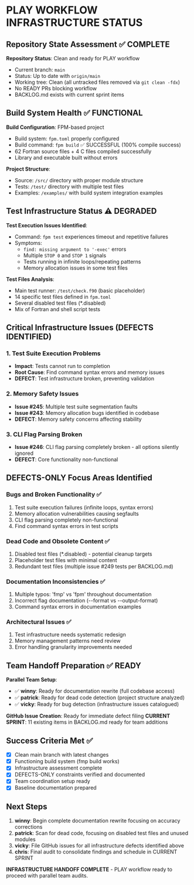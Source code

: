 # PLAY WORKFLOW INFRASTRUCTURE STATUS

## Repository State Assessment ✅ COMPLETE

**Repository Status**: Clean and ready for PLAY workflow
- Current branch: `main`
- Status: Up to date with `origin/main`
- Working tree: Clean (all untracked files removed via `git clean -fdx`)
- No READY PRs blocking workflow
- BACKLOG.md exists with current sprint items

## Build System Health ✅ FUNCTIONAL

**Build Configuration**: FPM-based project
- Build system: `fpm.toml` properly configured
- Build command: `fpm build` ✅ SUCCESSFUL (100% compile success)
- 62 Fortran source files + 4 C files compiled successfully
- Library and executable built without errors

**Project Structure**:
- Source: `/src/` directory with proper module structure
- Tests: `/test/` directory with multiple test files
- Examples: `/examples/` with build system integration examples

## Test Infrastructure Status ⚠️ DEGRADED

**Test Execution Issues Identified**:
- Command: `fpm test` experiences timeout and repetitive failures
- Symptoms: 
  - `find: missing argument to '-exec'` errors
  - Multiple `STOP 0` and `STOP 1` signals
  - Tests running in infinite loops/repeating patterns
  - Memory allocation issues in some test files

**Test Files Analysis**:
- Main test runner: `/test/check.f90` (basic placeholder)
- 14 specific test files defined in `fpm.toml`
- Several disabled test files (*.disabled)
- Mix of Fortran and shell script tests

## Critical Infrastructure Issues (DEFECTS IDENTIFIED)

### 1. Test Suite Execution Problems
- **Impact**: Tests cannot run to completion
- **Root Cause**: Find command syntax errors and memory issues
- **DEFECT**: Test infrastructure broken, preventing validation

### 2. Memory Safety Issues  
- **Issue #245**: Multiple test suite segmentation faults
- **Issue #243**: Memory allocation bugs identified in codebase
- **DEFECT**: Memory safety concerns affecting stability

### 3. CLI Flag Parsing Broken
- **Issue #246**: CLI flag parsing completely broken - all options silently ignored  
- **DEFECT**: Core functionality non-functional

## DEFECTS-ONLY Focus Areas Identified

### Bugs and Broken Functionality ✅
1. Test suite execution failures (infinite loops, syntax errors)
2. Memory allocation vulnerabilities causing segfaults
3. CLI flag parsing completely non-functional
4. Find command syntax errors in test scripts

### Dead Code and Obsolete Content ✅
1. Disabled test files (*.disabled) - potential cleanup targets
2. Placeholder test files with minimal content
3. Redundant test files (multiple issue #249 tests per BACKLOG.md)

### Documentation Inconsistencies ✅
1. Multiple typos: 'fmp' vs 'fpm' throughout documentation
2. Incorrect flag documentation (--format vs --output-format)
3. Command syntax errors in documentation examples

### Architectural Issues ✅
1. Test infrastructure needs systematic redesign
2. Memory management patterns need review
3. Error handling granularity improvements needed

## Team Handoff Preparation ✅ READY

**Parallel Team Setup**:
- ✅ **winny**: Ready for documentation rewrite (full codebase access)
- ✅ **patrick**: Ready for dead code detection (project structure analyzed)
- ✅ **vicky**: Ready for bug detection (infrastructure issues catalogued)

**GitHub Issue Creation**: Ready for immediate defect filing
**CURRENT SPRINT**: 11 existing items in BACKLOG.md ready for team additions

## Success Criteria Met ✅

- [x] Clean main branch with latest changes
- [x] Functioning build system (fmp build works)  
- [x] Infrastructure assessment complete
- [x] DEFECTS-ONLY constraints verified and documented
- [x] Team coordination setup ready
- [x] Baseline documentation prepared

## Next Steps

1. **winny**: Begin complete documentation rewrite focusing on accuracy corrections
2. **patrick**: Scan for dead code, focusing on disabled test files and unused modules
3. **vicky**: File GitHub issues for all infrastructure defects identified above
4. **chris**: Final audit to consolidate findings and schedule in CURRENT SPRINT

**INFRASTRUCTURE HANDOFF COMPLETE** - PLAY workflow ready to proceed with parallel team audits.